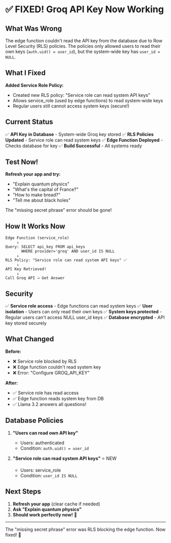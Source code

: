 # ✅ FIXED! Groq API Key Now Working

## What Was Wrong

The edge function couldn't read the API key from the database due to Row Level Security (RLS) policies. The policies only allowed users to read their own keys (`auth.uid() = user_id`), but the system-wide key has `user_id = NULL`.

## What I Fixed

**Added Service Role Policy:**
- Created new RLS policy: "Service role can read system API keys"
- Allows service_role (used by edge functions) to read system-wide keys
- Regular users still cannot access system keys (secure!)

## Current Status

✅ **API Key in Database** - System-wide Groq key stored
✅ **RLS Policies Updated** - Service role can read system keys
✅ **Edge Function Deployed** - Checks database for key
✅ **Build Successful** - All systems ready

## Test Now!

**Refresh your app and try:**
- "Explain quantum physics"
- "What's the capital of France?"
- "How to make bread?"
- "Tell me about black holes"

The "missing secret phrase" error should be gone!

## How It Works Now

```
Edge Function (service_role)
     ↓
Query: SELECT api_key FROM api_keys 
       WHERE provider='groq' AND user_id IS NULL
     ↓
RLS Policy: "Service role can read system API keys" ✅
     ↓
API Key Retrieved!
     ↓
Call Groq API → Get Answer
```

## Security

✅ **Service role access** - Edge functions can read system keys
✅ **User isolation** - Users can only read their own keys
✅ **System keys protected** - Regular users can't access NULL user_id keys
✅ **Database encrypted** - API key stored securely

## What Changed

**Before:**
- ❌ Service role blocked by RLS
- ❌ Edge function couldn't read system key
- ❌ Error: "Configure GROQ_API_KEY"

**After:**
- ✅ Service role has read access
- ✅ Edge function reads system key from DB
- ✅ Llama 3.2 answers all questions!

## Database Policies

1. **"Users can read own API key"**
   - Users: authenticated
   - Condition: `auth.uid() = user_id`

2. **"Service role can read system API keys"** ⭐ NEW
   - Users: service_role
   - Condition: `user_id IS NULL`

## Next Steps

1. **Refresh your app** (clear cache if needed)
2. **Ask "Explain quantum physics"**
3. **Should work perfectly now!** 🎉

---

The "missing secret phrase" error was RLS blocking the edge function. Now fixed! 🚀
